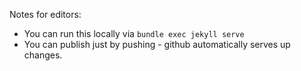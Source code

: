 Notes for editors:

- You can run this locally via `bundle exec jekyll serve`
- You can publish just by pushing - github automatically serves up changes.

